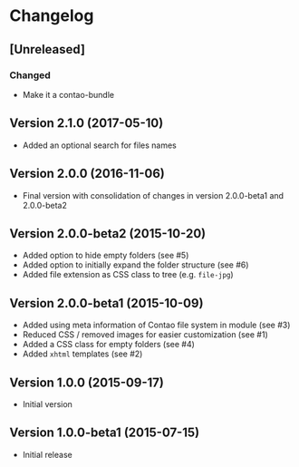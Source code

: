 # Changelog

## [Unreleased]

### Changed

 - Make it a contao-bundle

## Version 2.1.0 (2017-05-10)

- Added an optional search for files names

## Version 2.0.0 (2016-11-06)

- Final version with consolidation of changes in version 2.0.0-beta1 and 2.0.0-beta2

## Version 2.0.0-beta2 (2015-10-20)

- Added option to hide empty folders (see #5)
- Added option to initially expand the folder structure (see #6)
- Added file extension as CSS class to tree (e.g. `file-jpg`)

## Version 2.0.0-beta1 (2015-10-09)

- Added using meta information of Contao file system in module (see #3)
- Reduced CSS / removed images for easier customization (see #1)
- Added a CSS class for empty folders (see #4)
- Added `xhtml` templates (see #2)

## Version 1.0.0 (2015-09-17)
- Initial version

## Version 1.0.0-beta1 (2015-07-15)

- Initial release
